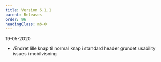 ```yaml
---
title: Version 6.1.1
parent: Releases
order: 96
headingClass: mb-0
---
```

<p class="small-text mt-0">19-05-2020</p>

- Ændret lille knap til normal knap i standard header grundet usability issues i mobilvisning
